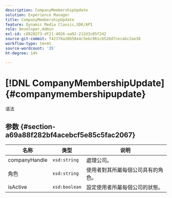```yaml
---
description: CompanyMembershipUpdate
solution: Experience Manager
title: CompanyMembershipUpdate
feature: Dynamic Media Classic,SDK/API
role: Developer,Admin
exl-id: c88202f3-df21-4026-aa92-212d3c05f242
source-git-commit: f42378a20b58e4c5ebc961c6526d7cecabc2ae38
workflow-type: tm+mt
source-wordcount: '35'
ht-degree: 14%

---
```


# [!DNL CompanyMembershipUpdate]{#companymembershipupdate}

语法

## 参数 {#section-a69a88f282bf4acebcf5e85c5fac2067}

| 名称 | 类型 | 说明 |
|---|---|---|
| companyHandle | `xsd:string` | 處理公司。 |
| 角色 | `xsd:string` | 使用者對其所屬每個公司具有的角色。 |
| isActive | `xsd:boolean` | 設定使用者所屬每個公司的狀態。 |
